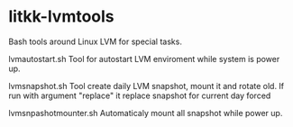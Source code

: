 litkk-lvmtools
==============

Bash tools around Linux LVM for special tasks.


lvmautostart.sh
 Tool for autostart LVM enviroment while system is power up.


lvmsnapshot.sh
 Tool create daily LVM snapshot, mount it and rotate old.
  If run with argument "replace" it replace snapshot for current day forced


lvmsnpashotmounter.sh
 Automaticaly mount all snapshot while power up.


